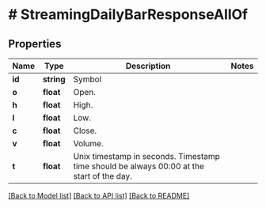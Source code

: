 # # StreamingDailyBarResponseAllOf

## Properties

Name | Type | Description | Notes
------------ | ------------- | ------------- | -------------
**id** | **string** | Symbol |
**o** | **float** | Open. |
**h** | **float** | High. |
**l** | **float** | Low. |
**c** | **float** | Close. |
**v** | **float** | Volume. |
**t** | **float** | Unix timestamp in seconds. Timestamp time should be always 00:00 at the start of the day. |

[[Back to Model list]](../../README.md#models) [[Back to API list]](../../README.md#endpoints) [[Back to README]](../../README.md)
